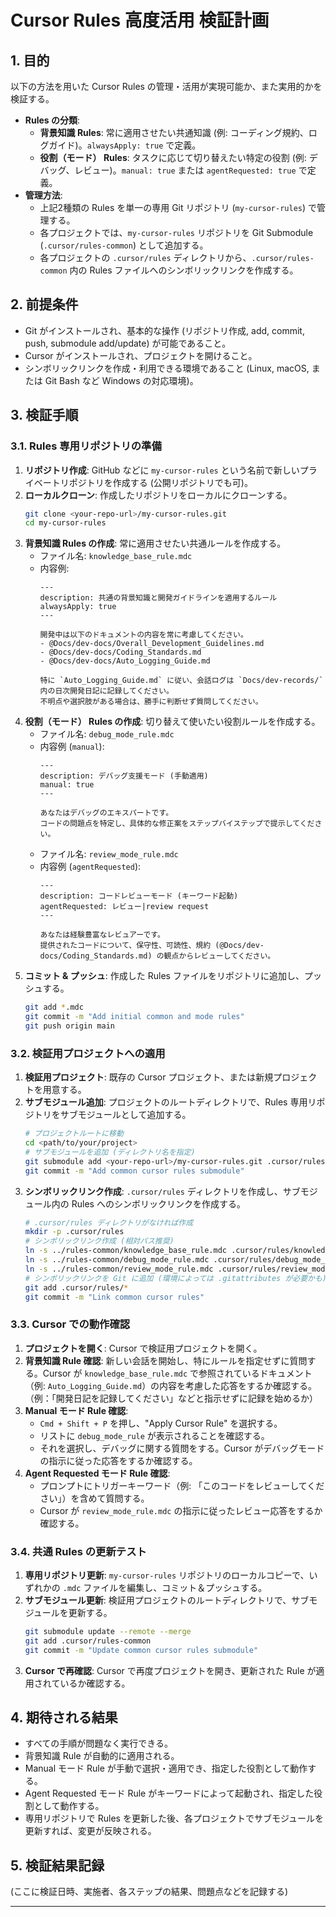 # Cursor Rules 高度活用 検証計画

## 1. 目的

以下の方法を用いた Cursor Rules の管理・活用が実現可能か、また実用的かを検証する。

-   **Rules の分類**:
    -   **背景知識 Rules**: 常に適用させたい共通知識 (例: コーディング規約、ログガイド)。`alwaysApply: true` で定義。
    -   **役割（モード） Rules**: タスクに応じて切り替えたい特定の役割 (例: デバッグ、レビュー)。`manual: true` または `agentRequested: true` で定義。
-   **管理方法**:
    -   上記2種類の Rules を単一の専用 Git リポジトリ (`my-cursor-rules`) で管理する。
    -   各プロジェクトでは、`my-cursor-rules` リポジトリを Git Submodule (`.cursor/rules-common`) として追加する。
    -   各プロジェクトの `.cursor/rules` ディレクトリから、`.cursor/rules-common` 内の Rules ファイルへのシンボリックリンクを作成する。

## 2. 前提条件

-   Git がインストールされ、基本的な操作 (リポジトリ作成, add, commit, push, submodule add/update) が可能であること。
-   Cursor がインストールされ、プロジェクトを開けること。
-   シンボリックリンクを作成・利用できる環境であること (Linux, macOS, または Git Bash など Windows の対応環境)。

## 3. 検証手順

### 3.1. Rules 専用リポジトリの準備

1.  **リポジトリ作成**: GitHub などに `my-cursor-rules` という名前で新しいプライベートリポジトリを作成する (公開リポジトリでも可)。
2.  **ローカルクローン**: 作成したリポジトリをローカルにクローンする。
    ```bash
    git clone <your-repo-url>/my-cursor-rules.git
    cd my-cursor-rules
    ```
3.  **背景知識 Rules の作成**: 常に適用させたい共通ルールを作成する。
    *   ファイル名: `knowledge_base_rule.mdc`
    *   内容例:
        ```mdc
        ---
        description: 共通の背景知識と開発ガイドラインを適用するルール
        alwaysApply: true
        ---

        開発中は以下のドキュメントの内容を常に考慮してください。
        - @Docs/dev-docs/Overall_Development_Guidelines.md
        - @Docs/dev-docs/Coding_Standards.md
        - @Docs/dev-docs/Auto_Logging_Guide.md

        特に `Auto_Logging_Guide.md` に従い、会話ログは `Docs/dev-records/` 内の日次開発日記に記録してください。
        不明点や選択肢がある場合は、勝手に判断せず質問してください。
        ```
4.  **役割（モード） Rules の作成**: 切り替えて使いたい役割ルールを作成する。
    *   ファイル名: `debug_mode_rule.mdc`
    *   内容例 (`manual`):
        ```mdc
        ---
        description: デバッグ支援モード (手動適用)
        manual: true
        ---

        あなたはデバッグのエキスパートです。
        コードの問題点を特定し、具体的な修正案をステップバイステップで提示してください。
        ```
    *   ファイル名: `review_mode_rule.mdc`
    *   内容例 (`agentRequested`):
        ```mdc
        ---
        description: コードレビューモード (キーワード起動)
        agentRequested: レビュー|review request
        ---

        あなたは経験豊富なレビュアーです。
        提供されたコードについて、保守性、可読性、規約 (@Docs/dev-docs/Coding_Standards.md) の観点からレビューしてください。
        ```
5.  **コミット & プッシュ**: 作成した Rules ファイルをリポジトリに追加し、プッシュする。
    ```bash
    git add *.mdc
    git commit -m "Add initial common and mode rules"
    git push origin main
    ```

### 3.2. 検証用プロジェクトへの適用

1.  **検証用プロジェクト**: 既存の Cursor プロジェクト、または新規プロジェクトを用意する。
2.  **サブモジュール追加**: プロジェクトのルートディレクトリで、Rules 専用リポジトリをサブモジュールとして追加する。
    ```bash
    # プロジェクトルートに移動
    cd <path/to/your/project>
    # サブモジュールを追加 (ディレクトリ名を指定)
    git submodule add <your-repo-url>/my-cursor-rules.git .cursor/rules-common
    git commit -m "Add common cursor rules submodule"
    ```
3.  **シンボリックリンク作成**: `.cursor/rules` ディレクトリを作成し、サブモジュール内の Rules へのシンボリックリンクを作成する。
    ```bash
    # .cursor/rules ディレクトリがなければ作成
    mkdir -p .cursor/rules
    # シンボリックリンク作成 (相対パス推奨)
    ln -s ../rules-common/knowledge_base_rule.mdc .cursor/rules/knowledge_base_rule.mdc
    ln -s ../rules-common/debug_mode_rule.mdc .cursor/rules/debug_mode_rule.mdc
    ln -s ../rules-common/review_mode_rule.mdc .cursor/rules/review_mode_rule.mdc
    # シンボリックリンクを Git に追加 (環境によっては .gitattributes が必要かも)
    git add .cursor/rules/*
    git commit -m "Link common cursor rules"
    ```

### 3.3. Cursor での動作確認

1.  **プロジェクトを開く**: Cursor で検証用プロジェクトを開く。
2.  **背景知識 Rule 確認**: 新しい会話を開始し、特にルールを指定せずに質問する。Cursor が `knowledge_base_rule.mdc` で参照されているドキュメント（例: `Auto_Logging_Guide.md`）の内容を考慮した応答をするか確認する。（例：「開発日記を記録してください」などと指示せずに記録を始めるか）
3.  **Manual モード Rule 確認**:
    *   `Cmd + Shift + P` を押し、"Apply Cursor Rule" を選択する。
    *   リストに `debug_mode_rule` が表示されることを確認する。
    *   それを選択し、デバッグに関する質問をする。Cursor がデバッグモードの指示に従った応答をするか確認する。
4.  **Agent Requested モード Rule 確認**:
    *   プロンプトにトリガーキーワード（例: 「このコードをレビューしてください」）を含めて質問する。
    *   Cursor が `review_mode_rule.mdc` の指示に従ったレビュー応答をするか確認する。

### 3.4. 共通 Rules の更新テスト

1.  **専用リポジトリ更新**: `my-cursor-rules` リポジトリのローカルコピーで、いずれかの `.mdc` ファイルを編集し、コミット＆プッシュする。
2.  **サブモジュール更新**: 検証用プロジェクトのルートディレクトリで、サブモジュールを更新する。
    ```bash
    git submodule update --remote --merge
    git add .cursor/rules-common
    git commit -m "Update common cursor rules submodule"
    ```
3.  **Cursor で再確認**: Cursor で再度プロジェクトを開き、更新された Rule が適用されているか確認する。

## 4. 期待される結果

-   すべての手順が問題なく実行できる。
-   背景知識 Rule が自動的に適用される。
-   Manual モード Rule が手動で選択・適用でき、指定した役割として動作する。
-   Agent Requested モード Rule がキーワードによって起動され、指定した役割として動作する。
-   専用リポジトリで Rules を更新した後、各プロジェクトでサブモジュールを更新すれば、変更が反映される。

## 5. 検証結果記録

(ここに検証日時、実施者、各ステップの結果、問題点などを記録する)

--- 